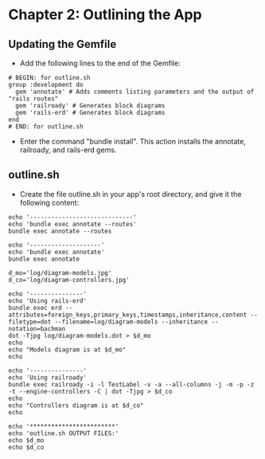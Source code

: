 # Chapter 2: Outlining the App

## Updating the Gemfile
* Add the following lines to the end of the Gemfile:
```
# BEGIN: for outline.sh
group :development do
  gem 'annotate' # Adds comments listing parameters and the output of "rails routes"
  gem 'railroady' # Generates block diagrams
  gem 'rails-erd' # Generates block diagrams
end
# END: for outline.sh
```
* Enter the command "bundle install".  This action installs the annotate, railroady, and rails-erd gems.

## outline.sh
* Create the file outline.sh in your app's root directory, and give it the following content:
```
echo '-----------------------------'
echo 'bundle exec annotate --routes'
bundle exec annotate --routes

echo '--------------------'
echo 'bundle exec annotate'
bundle exec annotate

d_mo='log/diagram-models.jpg'
d_co='log/diagram-controllers.jpg'

echo '---------------'
echo 'Using rails-erd'
bundle exec erd --attributes=foreign_keys,primary_keys,timestamps,inheritance,content --filetype=dot --filename=log/diagram-models --inheritance --notation=bachman
dot -Tjpg log/diagram-models.dot > $d_mo
echo
echo "Models diagram is at $d_mo"
echo

echo '---------------'
echo 'Using railroady'
bundle exec railroady -i -l TestLabel -v -a --all-columns -j -m -p -z -t --engine-controllers -C | dot -Tjpg > $d_co
echo
echo "Controllers diagram is at $d_co"
echo

echo '************************'
echo 'outline.sh OUTPUT FILES:'
echo $d_mo
echo $d_co
```
